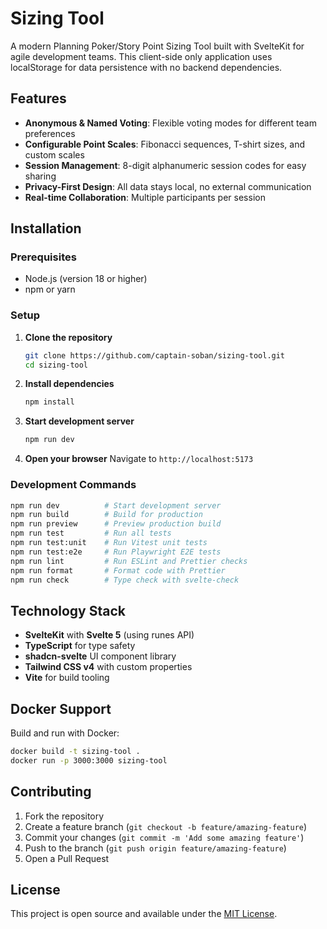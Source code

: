 # Sizing Tool

A modern Planning Poker/Story Point Sizing Tool built with SvelteKit for agile development teams. This client-side only application uses localStorage for data persistence with no backend dependencies.

## Features

- **Anonymous & Named Voting**: Flexible voting modes for different team preferences
- **Configurable Point Scales**: Fibonacci sequences, T-shirt sizes, and custom scales
- **Session Management**: 8-digit alphanumeric session codes for easy sharing
- **Privacy-First Design**: All data stays local, no external communication
- **Real-time Collaboration**: Multiple participants per session

## Installation

### Prerequisites

- Node.js (version 18 or higher)
- npm or yarn

### Setup

1. **Clone the repository**

   ```bash
   git clone https://github.com/captain-soban/sizing-tool.git
   cd sizing-tool
   ```

2. **Install dependencies**

   ```bash
   npm install
   ```

3. **Start development server**

   ```bash
   npm run dev
   ```

4. **Open your browser**
   Navigate to `http://localhost:5173`

### Development Commands

```bash
npm run dev          # Start development server
npm run build        # Build for production
npm run preview      # Preview production build
npm run test         # Run all tests
npm run test:unit    # Run Vitest unit tests
npm run test:e2e     # Run Playwright E2E tests
npm run lint         # Run ESLint and Prettier checks
npm run format       # Format code with Prettier
npm run check        # Type check with svelte-check
```

## Technology Stack

- **SvelteKit** with **Svelte 5** (using runes API)
- **TypeScript** for type safety
- **shadcn-svelte** UI component library
- **Tailwind CSS v4** with custom properties
- **Vite** for build tooling

## Docker Support

Build and run with Docker:

```bash
docker build -t sizing-tool .
docker run -p 3000:3000 sizing-tool
```

## Contributing

1. Fork the repository
2. Create a feature branch (`git checkout -b feature/amazing-feature`)
3. Commit your changes (`git commit -m 'Add some amazing feature'`)
4. Push to the branch (`git push origin feature/amazing-feature`)
5. Open a Pull Request

## License

This project is open source and available under the [MIT License](LICENSE).
